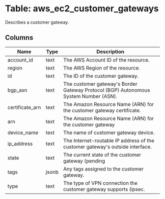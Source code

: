 
# Table: aws_ec2_customer_gateways
Describes a customer gateway.
## Columns
| Name        | Type           | Description  |
| ------------- | ------------- | -----  |
|account_id|text|The AWS Account ID of the resource.|
|region|text|The AWS Region of the resource.|
|id|text|The ID of the customer gateway.|
|bgp_asn|text|The customer gateway's Border Gateway Protocol (BGP) Autonomous System Number (ASN).|
|certificate_arn|text|The Amazon Resource Name (ARN) for the customer gateway certificate.|
|arn|text|The Amazon Resource Name (ARN) for the customer gateway|
|device_name|text|The name of customer gateway device.|
|ip_address|text|The Internet-routable IP address of the customer gateway's outside interface.|
|state|text|The current state of the customer gateway (pending | available | deleting | deleted).|
|tags|jsonb|Any tags assigned to the customer gateway.|
|type|text|The type of VPN connection the customer gateway supports (ipsec.|
